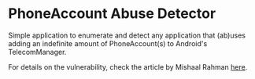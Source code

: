 # PhoneAccount Abuse Detector

Simple application to enumerate and detect any application that (ab)uses adding an indefinite amount of PhoneAccount(s) to Android's TelecomManager.

For details on the vulnerability, check the article by Mishaal Rahman [here](https://medium.com/@mmrahman123/how-a-bug-in-android-and-microsoft-teams-could-have-caused-this-users-911-call-to-fail-6525f9ba5e63).
